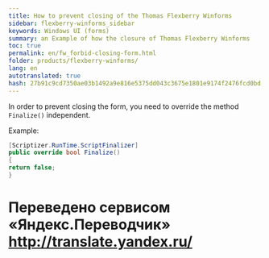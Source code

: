 ```yaml
--- 
title: How to prevent closing of the Thomas Flexberry Winforms 
sidebar: flexberry-winforms_sidebar 
keywords: Windows UI (forms) 
summary: an Example of how the closure of Thomas Flexberry Winforms 
toc: true 
permalink: en/fw_forbid-closing-form.html 
folder: products/flexberry-winforms/ 
lang: en 
autotranslated: true 
hash: 27b91c9cd7350ae03b1492a9e816e5375dd043c3675e1801e9174f2476fcd0bd 
--- 
```


In order to prevent closing the form, you need to override the method `Finalize()` independent. 

Example: 

```csharp
[Scriptizer.RunTime.ScriptFinalizer]
public override bool Finalize()
{
return false;
}
```


 # Переведено сервисом «Яндекс.Переводчик» http://translate.yandex.ru/